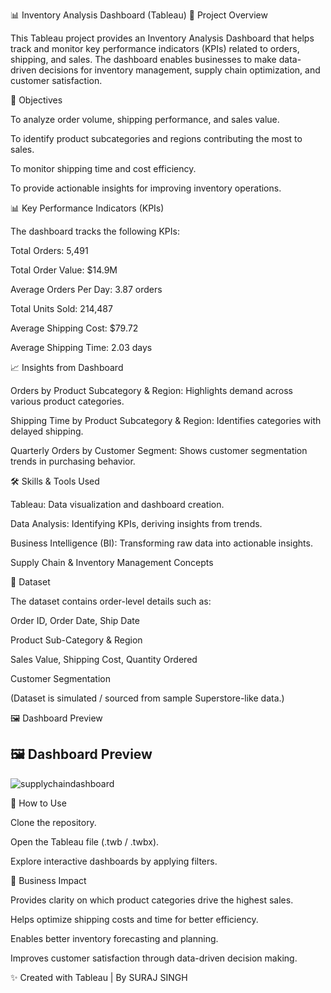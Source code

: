 📊 Inventory Analysis Dashboard (Tableau)
📌 Project Overview

This Tableau project provides an Inventory Analysis Dashboard that helps track and monitor key performance indicators (KPIs) related to orders, shipping, and sales. The dashboard enables businesses to make data-driven decisions for inventory management, supply chain optimization, and customer satisfaction.

🎯 Objectives

To analyze order volume, shipping performance, and sales value.

To identify product subcategories and regions contributing the most to sales.

To monitor shipping time and cost efficiency.

To provide actionable insights for improving inventory operations.

📊 Key Performance Indicators (KPIs)

The dashboard tracks the following KPIs:

Total Orders: 5,491

Total Order Value: $14.9M

Average Orders Per Day: 3.87 orders

Total Units Sold: 214,487

Average Shipping Cost: $79.72

Average Shipping Time: 2.03 days

📈 Insights from Dashboard

Orders by Product Subcategory & Region: Highlights demand across various product categories.

Shipping Time by Product Subcategory & Region: Identifies categories with delayed shipping.

Quarterly Orders by Customer Segment: Shows customer segmentation trends in purchasing behavior.

🛠️ Skills & Tools Used

Tableau: Data visualization and dashboard creation.

Data Analysis: Identifying KPIs, deriving insights from trends.

Business Intelligence (BI): Transforming raw data into actionable insights.

Supply Chain & Inventory Management Concepts

📂 Dataset

The dataset contains order-level details such as:

Order ID, Order Date, Ship Date

Product Sub-Category & Region

Sales Value, Shipping Cost, Quantity Ordered

Customer Segmentation

(Dataset is simulated / sourced from sample Superstore-like data.)

🖼️ Dashboard Preview


## 🖼️ Dashboard Preview


![supplychaindashboard](https://github.com/user-attachments/assets/14feae93-5782-45d2-a089-e9aa341a786a)



🚀 How to Use

Clone the repository.

Open the Tableau file (.twb / .twbx).

Explore interactive dashboards by applying filters.

📌 Business Impact

Provides clarity on which product categories drive the highest sales.

Helps optimize shipping costs and time for better efficiency.

Enables better inventory forecasting and planning.

Improves customer satisfaction through data-driven decision making.

✨ Created with Tableau | By SURAJ SINGH
